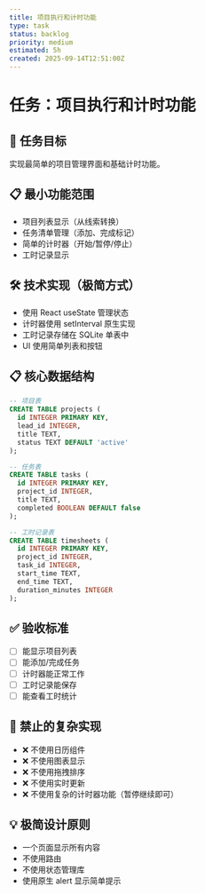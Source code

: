 ```yaml
---
title: 项目执行和计时功能
type: task
status: backlog
priority: medium
estimated: 5h
created: 2025-09-14T12:51:00Z
---
```


# 任务：项目执行和计时功能

## 🎯 任务目标
实现最简单的项目管理界面和基础计时功能。

## 📋 最小功能范围
- 项目列表显示（从线索转换）
- 任务清单管理（添加、完成标记）
- 简单的计时器（开始/暂停/停止）
- 工时记录显示

## 🛠️ 技术实现（极简方式）
- 使用 React useState 管理状态
- 计时器使用 setInterval 原生实现
- 工时记录存储在 SQLite 单表中
- UI 使用简单列表和按钮

## 📋 核心数据结构
```sql
-- 项目表
CREATE TABLE projects (
  id INTEGER PRIMARY KEY,
  lead_id INTEGER,
  title TEXT,
  status TEXT DEFAULT 'active'
);

-- 任务表
CREATE TABLE tasks (
  id INTEGER PRIMARY KEY,
  project_id INTEGER,
  title TEXT,
  completed BOOLEAN DEFAULT false
);

-- 工时记录表
CREATE TABLE timesheets (
  id INTEGER PRIMARY KEY,
  project_id INTEGER,
  task_id INTEGER,
  start_time TEXT,
  end_time TEXT,
  duration_minutes INTEGER
);
```

## ✅ 验收标准
- [ ] 能显示项目列表
- [ ] 能添加/完成任务
- [ ] 计时器能正常工作
- [ ] 工时记录能保存
- [ ] 能查看工时统计

## 🚫 禁止的复杂实现
- ❌ 不使用日历组件
- ❌ 不使用图表显示
- ❌ 不使用拖拽排序
- ❌ 不使用实时更新
- ❌ 不使用复杂的计时器功能（暂停继续即可）

## 💡 极简设计原则
- 一个页面显示所有内容
- 不使用路由
- 不使用状态管理库
- 使用原生 alert 显示简单提示